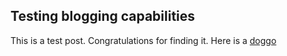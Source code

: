 ## Testing blogging capabilities

This is a test post. Congratulations for finding it. Here is a [doggo](https://twitter.com/hilary_l072/status/1342435261343363072?s=20)
